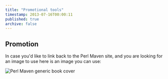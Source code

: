 ```yaml
---
title: "Promotional tools"
timestamp: 2013-07-16T00:00:11
published: true
archive: false
---
```


## Promotion

In case you'd like to link back to the Perl Maven site, and you are looking for an image to use here is an image you can use:

<img src="/img/perl_maven_150x212.png" alt="Perl Maven generic book cover" /> 

